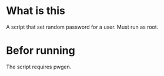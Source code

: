 # What is this
A script that set random password for a user.
Must run as root.
# Befor running
The script requires pwgen.